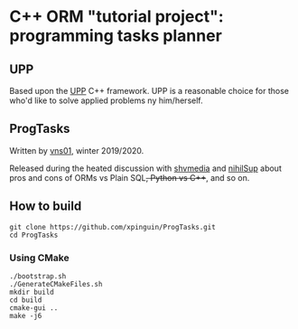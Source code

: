 # C++ ORM "tutorial project": programming tasks planner

## UPP

Based upon the [UPP](https://www.ultimatepp.org/) C++ framework.
UPP is a reasonable choice for those who'd like to solve applied problems ny him/herself.

## ProgTasks

Written by [vns01](https://github.com/xpinguin), winter 2019/2020.

Released during the heated discussion with [shvmedia](https://www.instagram.com/shvmedia) and [nihilSup](https://github.com/nihilSup) about pros and cons of ORMs vs Plain SQL<s>, Python vs C++</s>, and so on.

## How to build

	git clone https://github.com/xpinguin/ProgTasks.git
	cd ProgTasks

### Using CMake

	./bootstrap.sh
	./GenerateCMakeFiles.sh
	mkdir build
	cd build
	cmake-gui ..
	make -j6
